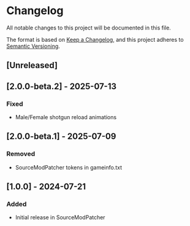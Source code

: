 # Changelog

All notable changes to this project will be documented in this file.

The format is based on [Keep a Changelog](https://keepachangelog.com/en/1.1.0/),
and this project adheres to [Semantic Versioning](https://semver.org/spec/v2.0.0.html).

## [Unreleased]

## [2.0.0-beta.2] - 2025-07-13

### Fixed

- Male/Female shotgun reload animations

## [2.0.0-beta.1] - 2025-07-09

### Removed

- SourceModPatcher tokens in gameinfo.txt

## [1.0.0] - 2024-07-21

### Added

- Initial release in SourceModPatcher
